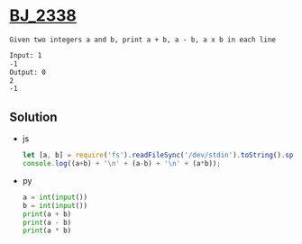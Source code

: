 # [BJ_2338](https://acmicpc.net/problem/2338)

```en
Given two integers a and b, print a + b, a - b, a x b in each line
```

```txt
Input: 1
-1
Output: 0
2
-1
```

## Solution

* js

  ```js
  let [a, b] = require('fs').readFileSync('/dev/stdin').toString().split('\n').map(BigInt);
  console.log((a+b) + '\n' + (a-b) + '\n' + (a*b));
  ```

* py

  ```py
  a = int(input())
  b = int(input())
  print(a + b)
  print(a - b)
  print(a * b)
  ```
